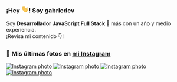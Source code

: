 <h3>¡Hey <img src="https://raw.githubusercontent.com/ABSphreak/ABSphreak/master/gifs/Hi.gif" width="20px" decondig="async">! Soy gabriedev</h3>

<p>Soy <strong>Desarrollador JavaScript Full Stack 🚀</strong> más con un año y medio experiencia.<br />¡Revisa mi contenido 👇!</p>

### 📸 Mis últimas fotos en [mi Instagram](https://instagram.com/gabrie.dev)


<a href='https://instagram.com/p/CtruQitPJU1' target='_blank'>
  <img width='20%' src='https://instagram.fkiv7-1.fna.fbcdn.net/v/t51.2885-15/354557634_595647665883083_2498794285121939883_n.jpg?stp=dst-jpg_e15_fr_s1080x1080&_nc_ht=instagram.fkiv7-1.fna.fbcdn.net&_nc_cat=111&_nc_ohc=WD-3fWjeLWEAX-OmZlf&edm=APU89FABAAAA&ccb=7-5&oh=00_AfDBXCuNAEpVQr12QOfpkShQFWT0w4FKCTOkh3VYZzaxAQ&oe=649F0D23&_nc_sid=f4eaf9' alt='Instagram photo' />
</a>
<a href='https://instagram.com/p/CtrtZEhvfjK' target='_blank'>
  <img width='20%' src='https://instagram.fkiv7-1.fna.fbcdn.net/v/t51.2885-15/354566352_1280061536273536_3184760590463359796_n.jpg?stp=dst-jpg_e15&_nc_ht=instagram.fkiv7-1.fna.fbcdn.net&_nc_cat=104&_nc_ohc=dArtlBz7fR4AX-EhbYK&edm=APU89FABAAAA&ccb=7-5&oh=00_AfACZZDbJcv2NGuKqCZvcmmQdnS1-srT9r2BrEnA6RWwrQ&oe=649E721C&_nc_sid=f4eaf9' alt='Instagram photo' />
</a>
<a href='https://instagram.com/p/CtDUXiGIwfW' target='_blank'>
  <img width='20%' src='https://instagram.fkiv7-1.fna.fbcdn.net/v/t51.2885-15/350888316_2281662725376540_4082540287140756007_n.jpg?stp=dst-jpg_e15&_nc_ht=instagram.fkiv7-1.fna.fbcdn.net&_nc_cat=100&_nc_ohc=Uwnkf-AZtSAAX_BQ-ku&edm=APU89FABAAAA&ccb=7-5&oh=00_AfALNRspjQTORORGLc7Liob7ZxS4RXePdBlPTGF8Pe_DgQ&oe=649D3818&_nc_sid=f4eaf9' alt='Instagram photo' />
</a>
<a href='https://instagram.com/p/CoTfm_INWyt' target='_blank'>
  <img width='20%' src='https://instagram.fkiv7-1.fna.fbcdn.net/v/t51.2885-15/321050480_935030397667260_4356312353538439528_n.jpg?stp=dst-jpg_e15&_nc_ht=instagram.fkiv7-1.fna.fbcdn.net&_nc_cat=100&_nc_ohc=S7vqQY7mmMUAX-8-G5B&edm=APU89FABAAAA&ccb=7-5&oh=00_AfBznMkf31AqViygUsf8c3RB9RO7r78ASzYJVrqCfaZ4zQ&oe=649EF497&_nc_sid=f4eaf9' alt='Instagram photo' />
</a>

